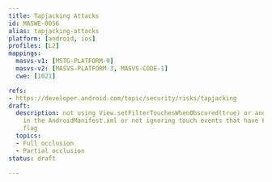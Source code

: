 ```yaml
---
title: Tapjacking Attacks
id: MASWE-0056
alias: tapjacking-attacks
platform: [android, ios]
profiles: [L2]
mappings:
  masvs-v1: [MSTG-PLATFORM-9]
  masvs-v2: [MASVS-PLATFORM-3, MASVS-CODE-1]
  cwe: [1021]

refs:
- https://developer.android.com/topic/security/risks/tapjacking
draft:
  description: not using View.setFilterTouchesWhenObscured(true) or android:filterTouchesWhenObscured="true"
    in the AndroidManifest.xml or not ignoring touch events that have FLAG_WINDOW_IS_PARTIALLY_OBSCURED
    flag
  topics:
  - Full occlusion
  - Partial occlusion
status: draft

---
```


